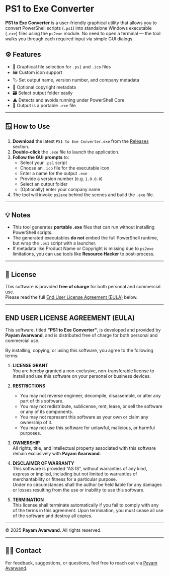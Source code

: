 # PS1 to Exe Converter

**PS1 to Exe Converter** is a user-friendly graphical utility that allows you to convert PowerShell scripts (`.ps1`) into standalone Windows executable (`.exe`) files using the `ps2exe` module. No need to open a terminal — the tool walks you through each required input via simple GUI dialogs.


## ⚙️ Features

- 📁 Graphical file selection for `.ps1` and `.ico` files
- 🖼️ Custom icon support
- 🏷️ Set output name, version number, and company metadata
- 🧾 Optional copyright metadata
- 🗃️ Select output folder easily
- ⚠️ Detects and avoids running under PowerShell Core
- 🚀 Output is a portable `.exe` file

---

## 🪟 How to Use

1. **Download** the latest `PS1 to Exe Converter.exe` from the [Releases](../../releases) section.
2. **Double-click** the `.exe` file to launch the application.
3. **Follow the GUI prompts** to:
   - Select your `.ps1` script
   - Choose an `.ico` file for the executable icon
   - Enter a name for the output `.exe`
   - Provide a version number (e.g. `1.0.0.0`)
   - Select an output folder
   - (Optionally) enter your company name
4. The tool will invoke `ps2exe` behind the scenes and build the `.exe` file.


---

## 💡 Notes

- This tool generates **portable .exe** files that can run without installing PowerShell scripts.
- The generated executables **do not** embed the full PowerShell runtime, but wrap the `.ps1` script with a launcher.
- If metadata like Product Name or Copyright is missing due to `ps2exe` limitations,
  you can use tools like **Resource Hacker** to post-process.

---

## 📄 License

This software is provided **free of charge** for both personal and commercial use.  
Please read the full [End User License Agreement (EULA)](#end-user-license-agreement-eula) below.

---

## END USER LICENSE AGREEMENT (EULA)

This software, titled **"PS1 to Exe Converter"**, is developed and provided by **Payam Avarwand**, and is distributed free of charge for both personal and commercial use.

By installing, copying, or using this software, you agree to the following terms:

1. **LICENSE GRANT**  
   You are hereby granted a non-exclusive, non-transferable license to install and use this software on your personal or business devices.

2. **RESTRICTIONS**  
   - You may not reverse engineer, decompile, disassemble, or alter any part of this software.  
   - You may not redistribute, sublicense, rent, lease, or sell the software or any of its components.  
   - You may not represent this software as your own or claim any ownership of it.  
   - You may not use this software for unlawful, malicious, or harmful purposes.

3. **OWNERSHIP**  
   All rights, title, and intellectual property associated with this software remain exclusively with **Payam Avarwand**.

4. **DISCLAIMER OF WARRANTY**  
   This software is provided “AS IS”, without warranties of any kind, express or implied, including but not limited to warranties of merchantability or fitness for a particular purpose.  
   Under no circumstances shall the author be held liable for any damages or losses resulting from the use or inability to use this software.

5. **TERMINATION**  
   This license shall terminate automatically if you fail to comply with any of the terms in this agreement. Upon termination, you must cease all use of the software and destroy all copies.

---

© 2025 **Payam Avarwand**. All rights reserved.

---

## 🙋‍♂️ Contact

For feedback, suggestions, or questions, feel free to reach out via [Payam Avarwand](payam_avar@yahoo.com).
